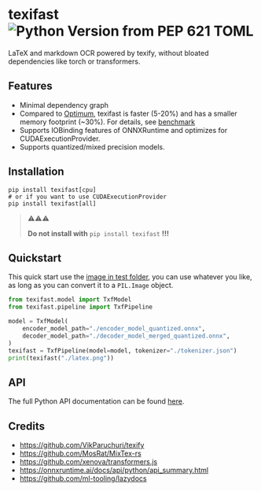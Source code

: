 # texifast ![Python Version from PEP 621 TOML](https://img.shields.io/python/required-version-toml?tomlFilePath=https%3A%2F%2Fraw.githubusercontent.com%2FSped0n%2Ftexifast%2Fmain%2Fpyproject.toml)

LaTeX and markdown OCR powered by texify, without bloated dependencies like torch or transformers.

## Features

- Minimal dependency graph
- Compared to [Optimum](https://github.com/huggingface/optimum), texifast is faster (5-20%) and has a smaller memory footprint (~30%). For details, see [benchmark](https://github.com/Sped0n/texifast/tree/main/benchmark)
- Supports IOBinding features of ONNXRuntime and optimizes for CUDAExecutionProvider.
- Supports quantized/mixed precision models.

## Installation

```
pip install texifast[cpu]
# or if you want to use CUDAExecutionProvider
pip install texifast[all]
```

> ⚠️⚠️⚠️
>
> **Do not install with** `pip install texifast` **!!!**

## Quickstart

This quick start use the [image in test folder](https://raw.githubusercontent.com/Sped0n/texifast/main/tests/latex.png), you can use whatever you like, as long as you can convert it to a `PIL.Image` object.

```python
from texifast.model import TxfModel
from texifast.pipeline import TxfPipeline

model = TxfModel(
    encoder_model_path="./encoder_model_quantized.onnx",
    decoder_model_path="./decoder_model_merged_quantized.onnx",
)
texifast = TxfPipeline(model=model, tokenizer="./tokenizer.json")
print(texifast("./latex.png"))
```

## API

The full Python API documentation can be found [here](https://github.com/Sped0n/texifast/tree/main/docs).

## Credits

- https://github.com/VikParuchuri/texify
- https://github.com/MosRat/MixTex-rs
- https://github.com/xenova/transformers.js
- https://onnxruntime.ai/docs/api/python/api_summary.html
- https://github.com/ml-tooling/lazydocs

